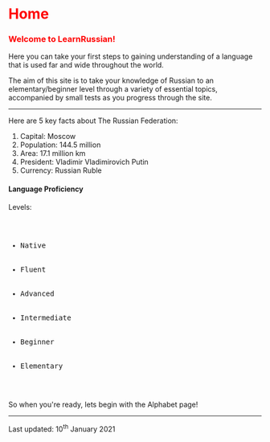  <div class="container">

<h1 style="color:red;">Home</h1>
<p></p>
<h3 style="color:red;">Welcome to LearnRussian!</h3>
<p></p>
<section>
<p> Here you can take your first steps to gaining understanding of a language that is used far and wide throughout the world. </p>
<section>	
	</section>
	<section>
<p> The aim of this site is to take your knowledge of Russian to an elementary/beginner level through a variety of essential topics, accompanied by small tests as you progress through the site. </p>
	</section>
  <hr>
  <p> Here are 5 key facts about The Russian Federation: </p>
  <ol> 
	<li> Capital: Moscow </li>
	<li> Population: 144.5 million </li>
	<li> Area: 17.1 million km </li>
	<li> President: Vladimir Vladimirovich Putin </li>
	<li> Currency: Russian Ruble </li>
  </ol>
 </section>

<div class="container">
<h4>Language Proficiency </h4>
<p>Levels:</p>
<pre>
<ul>
  <li>Native</li>
  <li>Fluent</li>
  <li>Advanced</li>
  <li>Intermediate</li>
  <li>Beginner</li>
  <li>Elementary</li>
</ul>  
</pre>
</div>

<p> So when you're ready, lets begin with the Alphabet page! </p>
	
 <hr>  
  <p> Last updated: 10<sup>th</sup> January 2021
